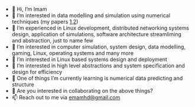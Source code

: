 - 👋 Hi, I’m Imam
- 👀 I’m interested in data modelling and simulation using numerical techniques (my papers [1](https://www.scitepress.org/PublicationsDetail.aspx?ID=zj9r2DRmALI=&t=1),[2](https://www.scitepress.org/PublicationsDetail.aspx?ID=vh3FKZ8izDk=&t=1))
- 👀 I’m experienced in Linux development, distributed networking systems design, application of simulations, software architecture streamliming and abstraction, just to name few
- 👀 I’m interested in computer simulation, system design, data modelling, gaming, Linux, operating systems and many more
- 👀 I’m interested in Linux based systems design and deployment
- 👀 I’m interested in high level abstractions and system specification and design for efficiency
- 🌱 One of things I’m currently learning is numerical data predicting and structure
- 💞️ Are you interested in collaborating on the above things?
- 📫 Reach out to me via emamhd@gmail.com

<!---
imamhs/imamhs is a ✨ special ✨ repository because its `README.md` (this file) appears on your GitHub profile.
You can click the Preview link to take a look at your changes.
--->
